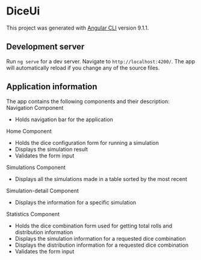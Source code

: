 # DiceUi

This project was generated with [Angular CLI](https://github.com/angular/angular-cli) version 9.1.1.

## Development server

Run `ng serve` for a dev server. Navigate to `http://localhost:4200/`. The app will automatically reload if you change any of the source files.

## Application information

The app contains the following components and their description:
Navigation Component

- Holds navigation bar for the application

Home Component

- Holds the dice configuration form for running a simulation
- Displays the simulation result
- Validates the form input

Simulations Component

- Displays all the simulations made in a table sorted by the most recent

Simulation-detail Component

- Displays the information for a specific simulation

Statistics Component

- Holds the dice combination form used for getting total rolls and distribution information
- Displays the simulation information for a requested dice combination
- Displays the distribution information for a requested dice combination
- Validates the form input
